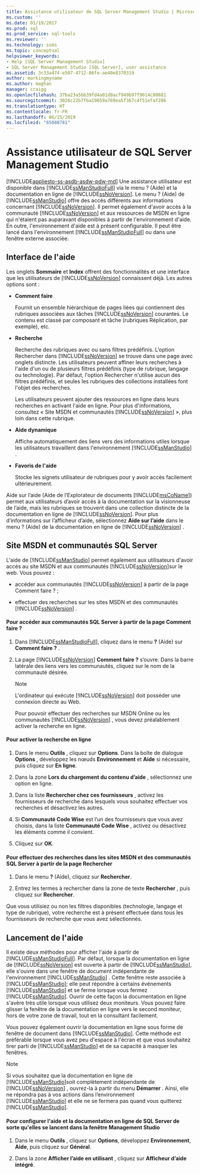 ```yaml
---
title: Assistance utilisateur de SQL Server Management Studio | Microsoft Docs
ms.custom: ''
ms.date: 01/19/2017
ms.prod: sql
ms.prod_service: sql-tools
ms.reviewer: ''
ms.technology: ssms
ms.topic: conceptual
helpviewer_keywords:
- Help [SQL Server Management Studio]
- SQL Server Management Studio [SQL Server], user assistance
ms.assetid: 3c33a474-e507-4712-86fe-ae40e8370319
author: markingmyname
ms.author: maghan
manager: craigg
ms.openlocfilehash: 37ba23a5bb39fd4a01d8acf949b97f9014c80881
ms.sourcegitcommit: 3026c22b7fba19059a769ea5f367c4f51efaf286
ms.translationtype: HT
ms.contentlocale: fr-FR
ms.lasthandoff: 06/15/2019
ms.locfileid: "65088781"
---
```

# <a name="user-assistance-in-sql-server-management-studio"></a>Assistance utilisateur de SQL Server Management Studio
[!INCLUDE[appliesto-ss-asdb-asdw-pdw-md](../includes/appliesto-ss-asdb-asdw-pdw-md.md)]
Une assistance utilisateur est disponible dans [!INCLUDE[ssManStudioFull](../includes/ssmanstudiofull-md.md)] via le menu ? (Aide) et la documentation en ligne de [!INCLUDE[ssNoVersion](../includes/ssnoversion-md.md)]. Le menu ? (Aide) de [!INCLUDE[ssManStudio](../includes/ssmanstudio-md.md)] offre des accès différents aux informations concernant [!INCLUDE[ssNoVersion](../includes/ssnoversion-md.md)]. Il permet également d'avoir accès à la communauté [!INCLUDE[ssNoVersion](../includes/ssnoversion-md.md)] et aux ressources de MSDN en ligne qui n'étaient pas auparavant disponibles à partir de l'environnement d'aide. En outre, l'environnement d'aide est à présent configurable. Il peut être lancé dans l'environnement [!INCLUDE[ssManStudioFull](../includes/ssmanstudiofull-md.md)] ou dans une fenêtre externe associée.  
  
## <a name="the-help-interface"></a>Interface de l'aide  
Les onglets **Sommaire** et **Index** offrent des fonctionnalités et une interface que les utilisateurs de [!INCLUDE[ssNoVersion](../includes/ssnoversion-md.md)] connaissent déjà. Les autres options sont :  
  
-   **Comment faire**  
  
    Fournit un ensemble hiérarchique de pages liées qui contiennent des rubriques associées aux tâches [!INCLUDE[ssNoVersion](../includes/ssnoversion-md.md)] courantes. Le contenu est classé par composant et tâche (rubriques Réplication, par exemple), etc.  
  
-   **Recherche**  
  
    Recherche des rubriques avec ou sans filtres prédéfinis. L’option Rechercher dans [!INCLUDE[ssNoVersion](../includes/ssnoversion-md.md)] se trouve dans une page avec onglets distincte. Les utilisateurs peuvent affiner leurs recherches à l'aide d'un ou de plusieurs filtres prédéfinis (type de rubrique, langage ou technologie). Par défaut, l'option Rechercher n'utilise aucun des filtres prédéfinis, et seules les rubriques des collections installées font l'objet des recherches.  
  
    Les utilisateurs peuvent ajouter des ressources en ligne dans leurs recherches en activant l'aide en ligne. Pour plus d'informations, consultez « Site MSDN et communautés [!INCLUDE[ssNoVersion](../includes/ssnoversion-md.md)] », plus loin dans cette rubrique.  
  
-   **Aide dynamique**  
  
    Affiche automatiquement des liens vers des informations utiles lorsque les utilisateurs travaillent dans l'environnement [!INCLUDE[ssManStudio](../includes/ssmanstudio-md.md)] .  
  
-   **Favoris de l'aide**  
  
    Stocke les signets utilisateur de rubriques pour y avoir accès facilement ultérieurement.  
  
Aide sur l’aide (Aide de l’Explorateur de documents [!INCLUDE[msCoName](../includes/msconame_md.md)]) permet aux utilisateurs d’avoir accès à la documentation sur la visionneuse de l’aide, mais les rubriques se trouvent dans une collection distincte de la documentation en ligne de [!INCLUDE[ssNoVersion](../includes/ssnoversion-md.md)]. Pour plus d’informations sur l’afficheur d’aide, sélectionnez **Aide sur l’aide** dans le menu ? (Aide) de la documentation en ligne de [!INCLUDE[ssNoVersion](../includes/ssnoversion-md.md)] .  
  
## <a name="msdn-online-and-sql-server-communities"></a>Site MSDN et communautés SQL Server  
L'aide de [!INCLUDE[ssManStudio](../includes/ssmanstudio-md.md)] permet également aux utilisateurs d'avoir accès au site MSDN et aux communautés [!INCLUDE[ssNoVersion](../includes/ssnoversion-md.md)]sur le web. Vous pouvez :  
  
-   accéder aux communautés [!INCLUDE[ssNoVersion](../includes/ssnoversion-md.md)] à partir de la page Comment faire ? ;  
  
-   effectuer des recherches sur les sites MSDN et des communautés [!INCLUDE[ssNoVersion](../includes/ssnoversion-md.md)] .  
  
#### <a name="to-access-sql-server-focused-communities-from-the-how-do-i-page"></a>Pour accéder aux communautés SQL Server à partir de la page Comment faire ?  
  
1.  Dans [!INCLUDE[ssManStudioFull](../includes/ssmanstudiofull-md.md)], cliquez dans le menu **?** (Aide) sur **Comment faire ?** .  
  
2.  La page [!INCLUDE[ssNoVersion](../includes/ssnoversion-md.md)] **Comment faire ?** s’ouvre. Dans la barre latérale des liens vers les communautés, cliquez sur le nom de la communauté désirée.  
  
    > [!NOTE]  
    > L'ordinateur qui exécute [!INCLUDE[ssNoVersion](../includes/ssnoversion-md.md)] doit posséder une connexion directe au Web.  
  
    Pour pouvoir effectuer des recherches sur MSDN Online ou les communautés [!INCLUDE[ssNoVersion](../includes/ssnoversion-md.md)] , vous devez préalablement activer la recherche en ligne.  
  
#### <a name="to-enable-online-search"></a>Pour activer la recherche en ligne  
  
1.  Dans le menu **Outils** , cliquez sur **Options**. Dans la boîte de dialogue **Options** , développez les nœuds **Environnement** et **Aide** si nécessaire, puis cliquez sur **En ligne**.  
  
2.  Dans la zone **Lors du chargement du contenu d’aide** , sélectionnez une option en ligne.  
  
3.  Dans la liste **Rechercher chez ces fournisseurs** , activez les fournisseurs de recherche dans lesquels vous souhaitez effectuer vos recherches et désactivez les autres.  
  
4.  Si **Communauté Code Wise** est l’un des fournisseurs que vous avez choisis, dans la liste **Communauté Code Wise** , activez ou désactivez les éléments comme il convient.  
  
5.  Cliquez sur **OK**.  
  
#### <a name="to-search-msdn-online-and-sql-server-focused-communities-from-the-search-page"></a>Pour effectuer des recherches dans les sites MSDN et des communautés SQL Server à partir de la page Rechercher  
  
1.  Dans le menu **?** (Aide), cliquez sur **Rechercher**.  
  
2.  Entrez les termes à rechercher dans la zone de texte **Rechercher** , puis cliquez sur **Rechercher**.  
  
Que vous utilisiez ou non les filtres disponibles (technologie, langage et type de rubrique), votre recherche est à présent effectuée dans tous les fournisseurs de recherche que vous avez sélectionnés.  
  
## <a name="launching-help"></a>Lancement de l'aide  
Il existe deux méthodes pour afficher l'aide à partir de [!INCLUDE[ssManStudioFull](../includes/ssmanstudiofull-md.md)]. Par défaut, lorsque la documentation en ligne de [!INCLUDE[ssNoVersion](../includes/ssnoversion-md.md)] est ouverte à partir de [!INCLUDE[ssManStudio](../includes/ssmanstudio-md.md)], elle s'ouvre dans une fenêtre de document indépendante de l'environnement [!INCLUDE[ssManStudio](../includes/ssmanstudio-md.md)] . Cette fenêtre reste associée à [!INCLUDE[ssManStudio](../includes/ssmanstudio-md.md)]; elle peut répondre à certains événements [!INCLUDE[ssManStudio](../includes/ssmanstudio-md.md)] et se ferme lorsque vous fermez [!INCLUDE[ssManStudio](../includes/ssmanstudio-md.md)]. Ouvrir de cette façon la documentation en ligne s'avère très utile lorsque vous utilisez deux moniteurs. Vous pouvez faire glisser la fenêtre de la documentation en ligne vers le second moniteur, hors de votre zone de travail, tout en la consultant facilement.  
  
Vous pouvez également ouvrir la documentation en ligne sous forme de fenêtre de document dans [!INCLUDE[ssManStudio](../includes/ssmanstudio-md.md)]. Cette méthode est préférable lorsque vous avez peu d'espace à l'écran et que vous souhaitez tirer parti de [!INCLUDE[ssManStudio](../includes/ssmanstudio-md.md)] et de sa capacité à masquer les fenêtres.  
  
> [!NOTE]  
> Si vous souhaitez que la documentation en ligne de [!INCLUDE[ssManStudio](../includes/ssmanstudio-md.md)]soit complètement indépendante de [!INCLUDE[ssNoVersion](../includes/ssnoversion-md.md)] , ouvrez-la à partir du menu **Démarrer** . Ainsi, elle ne répondra pas à vos actions dans l’environnement [!INCLUDE[ssManStudio](../includes/ssmanstudio-md.md)] et elle ne se fermera pas quand vous quitterez [!INCLUDE[ssManStudio](../includes/ssmanstudio-md.md)].  
  
#### <a name="to-configure-help-and-sql-server-books-online-to-launch-inside-the-management-studio-window"></a>Pour configurer l'aide et la documentation en ligne de SQL Server de sorte qu'elles se lancent dans la fenêtre Management Studio  
  
1.  Dans le menu **Outils** , cliquez sur **Options**, développez **Environnement**, **Aide**, puis cliquez sur **Général**.  
  
2.  Dans la zone **Afficher l’aide en utilisant** , cliquez sur **Afficheur d’aide intégré**.  
  
